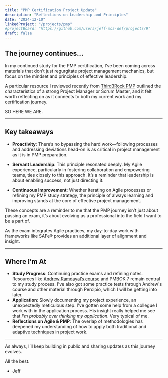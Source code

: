 ```yaml
---
title: "PMP Certification Project Update"
description: "Reflections on Leadership and Principles"
date: "2024-12-10"
linkedProject: "/projects/pmp"
#projectBoard: "https://github.com/users/jeff-mos-def/projects/9"
draft: false
---
```


## The journey continues...

In my continued study for the PMP certification, I’ve been coming across materials that don’t just regurgitate project management mechanics, but focus on the mindset and principles of effective leadership. 

A particular resource I reviewed recently from [Third3Rock PMP](https://third3rockpmp.com/) outlined the characteristics of a strong Project Manager or Scrum Master, and it felt worth reflecting on as it connects to both my current work and my certification journey.

SO HERE WE ARE.

---

## Key takeaways

- **Proactivity**: There’s no bypassing the hard work—following processes and addressing deviations head-on is as critical in project management as it is in PMP preparation.

- **Servant Leadership**: This principle resonated deeply. My Agile experience, particularly in fostering collaboration and empowering teams, ties closely to this approach. It’s a reminder that leadership is about enabling success, not just directing it.

- **Continuous Improvement**: Whether iterating on Agile processes or refining my PMP study strategy, the principle of always learning and improving stands at the core of effective project management.

These concepts are a reminder to me that the PMP journey isn’t just about passing an exam, it’s about evolving as a professional into the field I want to be a part of. 

As the exam integrates Agile practices, my day-to-day work with frameworks like SAFe® provides an additional layer of alignment and insight.

---

## Where I’m At

- **Study Progress**: Continuing practice exams and refining notes. Resources like [Andrew Ramdayal’s course](https://tiaexams.com/course/pmpsimplifiedcourse-bundle) and PMBOK 7 remain central to my study process. I've also got some practice tests through Andrew's course and other material through Percipio, which I will be getting into later.
- **Application**: Slowly documenting my project experience, an unexpectedly meticulous step. I've gotten some help from a collegue I work with in the application process. His insight really helped me see that *I'm probably over thinking my application*. Very typical of me.
- **Reflections on Agile & PMP**: The overlap of methodologies has deepened my understanding of how to apply both traditional and adaptive techniques in project work.

---

As always, I’ll keep building in public and sharing updates as this journey evolves.

All the best.

- Jeff